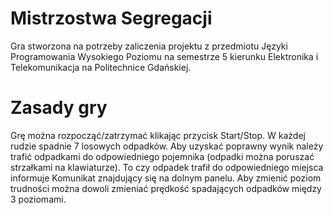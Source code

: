 # Mistrzostwa Segregacji

Gra stworzona na potrzeby zaliczenia projektu z przedmiotu Języki Programowania Wysokiego Poziomu na semestrze 5 kierunku Elektronika i Telekomunikacja na Politechnice Gdańskiej.

# Zasady gry
Grę można rozpocząć/zatrzymać klikając przycisk Start/Stop.
W każdej rudzie spadnie 7 losowych odpadków.
Aby uzyskać poprawny wynik należy trafić odpadkami do odpowiedniego pojemnika (odpadki można poruszać strzałkami na klawiaturze). 
To czy odpadek trafił do odpowiedniego miejsca informuje
Komunikat znajdujący się na dolnym panelu.
Aby zmienić poziom trudności można dowoli zmieniać prędkość spadających odpadków między 3 poziomami.
